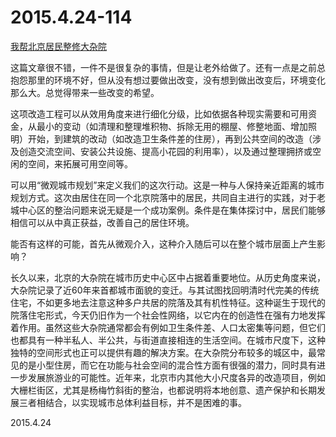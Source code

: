 2015.4.24-114
=============
[我帮北京居民整修大杂院](http://cn.nytstyle.com/living/20150423/tc23dazayuan/)

这篇文章很不错，一件不是很复杂的事情，但是让老外给做了。还有一点是之前总抱怨那里的环境不好，但从没有想过要做出改变，没有想到做出改变后，环境变化那么大。总觉得带来一些改变的希望。

这项改造工程可以从效用角度来进行细化分级，比如依据各种现实需要和可用资金，从最小的变动（如清理和整理堆积物、拆除无用的棚屋、修整地面、增加照明）开始，到建筑的改动（如改造卫生条件差的住房），再到公共空间的改造（涉及创造交流空间、安装公共设施、提高小花园的利用率），以及通过整理拥挤或空闲的空间，来拓展可用空间等。

可以用“微观城市规划”来定义我们的这次行动。这是一种与人保持亲近距离的城市规划方式。这次由居住在同一个北京院落中的居民，共同自主进行的实践，对于老城中心区的整治问题来说无疑是一个成功案例。条件是在集体探讨中，居民们能够相信可以从中真正获益，改善自己的居住环境。

能否有这样的可能，首先从微观介入，这种介入随后可以在整个城市层面上产生影响？

长久以来，北京的大杂院在城市历史中心区中占据着重要地位。从历史角度来说，大杂院记录了近60年来首都城市面貌的变迁。与其试图找回明清时代完美的传统住宅，不如更多地去注意这种多户共居的院落及其有机性特征。这种诞生于现代的院落住宅形式，今天仍旧作为一个社会性网络，以它内在的创造性在强有力地发挥着作用。虽然这些大杂院通常都会有例如卫生条件差、人口太密集等问题，但它们也都具有一种半私人、半公共，与街道直接相连的生活空间。在城市尺度下，这种独特的空间形式也正可以提供有趣的解决方案。在大杂院分布较多的城区中，最常见的是小型住房，而它在功能与社会空间的混合性方面有很强的潜力，同时具有进一步发展旅游业的可能性。近年来，北京市内其他大小尺度各异的改造项目，例如​大栅栏街区，尤其是杨梅竹斜街的整治​，也都说明​将本地创意、遗产保护和长期发展三者相结合，以实现城市总体利益目标，并不是困难的事。

2015.4.24
